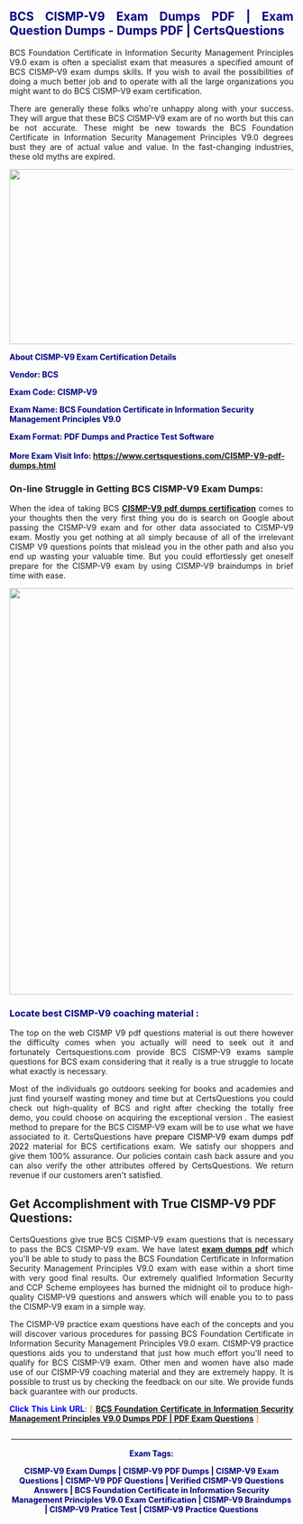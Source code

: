 <h2 style="text-align: justify;"><span style="color: #000080;">BCS CISMP-V9 Exam Dumps PDF | Exam Question Dumps - Dumps PDF | CertsQuestions</span></h2>
<p style="text-align: justify;">BCS Foundation Certificate in Information Security Management Principles V9.0 exam is often a specialist exam that measures a specified amount of BCS  CISMP-V9 exam dumps skills. If you wish to avail the possibilities of doing a much better job and to operate with all the large organizations you might want to do BCS CISMP-V9 exam certification.</p>
<p style="text-align: justify;">There are generally these folks who're unhappy along with your success. They will argue that these BCS  CISMP-V9 exam are of no worth but this can be not accurate. These might be new towards the BCS Foundation Certificate in Information Security Management Principles V9.0 degrees bust they are of actual value and value. In the fast-changing industries, these old myths are expired.</p>
<p><img style="display: block; margin-left: auto; margin-right: auto;" src="https://i.imgur.com/eaP4ae9.png" width="840" height="310" /></p>
<p><span style="color: #000080;"><strong>About CISMP-V9 Exam Certification Details</strong></span></p>
<p><span style="color: #000080;"><strong>Vendor: BCS<br /></strong></span></p>
<p><span style="color: #000080;"><strong>Exam Code: CISMP-V9</strong></span></p>
<p><span style="color: #000080;"><strong>Exam Name: BCS Foundation Certificate in Information Security Management Principles V9.0</strong></span></p>
<p><span style="color: #000080;"><strong>Exam Format: PDF Dumps and Practice Test Software<br /><br />More Exam Visit Info: <span style="color: #ff6600;"><a href="https://www.certsquestions.com/CISMP-V9-pdf-dumps.html">https://www.certsquestions.com/CISMP-V9-pdf-dumps.html</a></span></strong></span></p>
<h3>On-line Struggle in Getting BCS CISMP-V9 Exam Dumps:</h3>
<p style="text-align: justify;">When the idea of taking BCS <a href="https://www.certsquestions.com/CISMP-V9-pdf-dumps.html"><strong> CISMP-V9 pdf dumps certification</strong></a> comes to your thoughts then the very first thing you do is search on Google about passing the CISMP-V9 exam and for other data associated to CISMP-V9 exam. Mostly you get nothing at all simply because of all of the irrelevant CISMP V9 questions points that mislead you in the other path and also you end up wasting your valuable time. But you could effortlessly get oneself prepare for the CISMP-V9 exam by using CISMP-V9 braindumps in brief time with ease.</p>
<p><a href="https://www.certsquestions.com/CISMP-V9-pdf-dumps.html"><img style="display: block; margin-left: auto; margin-right: auto;" src="https://i.imgur.com/pxhoKQ2.png" width="720" /></a></p>
<h3><span style="color: #000080;">Locate best  CISMP-V9 coaching material :</span></h3>
<p style="text-align: justify;">The top on the web CISMP V9 pdf questions material is out there however the difficulty comes when you actually will need to seek out it and fortunately Certsquestions.com provide BCS CISMP-V9 exams sample questions for BCS  exam considering that it really is a true struggle to locate what exactly is necessary.</p>
<p style="text-align: justify;">Most of the individuals go outdoors seeking for books and academies and just find yourself wasting money and time but at CertsQuestions you could check out high-quality of BCS  and right after checking the totally free demo, you could choose on acquiring the exceptional version . The easiest method to prepare for the BCS CISMP-V9 exam will be to use what we have associated to it. CertsQuestions have <span style="color: #000000;">prepare CISMP-V9 exam dumps pdf 2022</span> material for BCS certifications exam. We satisfy our shoppers and give them 100% assurance. Our policies contain cash back assure and you can also verify the other attributes offered by CertsQuestions. We return revenue if our customers aren't satisfied.</p>
<h2>Get Accomplishment with True CISMP-V9 PDF Questions:</h2>
<p style="text-align: justify;">CertsQuestions give true BCS CISMP-V9 exam questions that is necessary to pass the BCS  CISMP-V9 exam. We have latest<strong>&nbsp;<a href="https://www.certsquestions.com/">exam dumps pdf</a></strong>&nbsp;which you'll be able to study to pass the BCS Foundation Certificate in Information Security Management Principles V9.0 exam with ease within a short time with very good final results. Our extremely qualified Information Security and CCP Scheme employees has burned the midnight oil to produce high-quality CISMP-V9 questions and answers which will enable you to to pass the CISMP-V9 exam in a simple way.</p>
<p style="text-align: justify;">The CISMP-V9 practice exam questions have each of the concepts and you will discover various procedures for passing BCS Foundation Certificate in Information Security Management Principles V9.0 exam. CISMP-V9 practice questions aids you to understand that just how much effort you'll need to qualify for BCS  CISMP-V9 exam. Other men and women have also made use of our CISMP-V9 coaching material and they are extremely happy. It is possible to trust us by checking the feedback on our site. We provide funds back guarantee with our products.</p>
<p style="text-align: justify;"><span style="color: #0000ff;"><strong>Click This Link URL</strong>:</span> <span style="color: #ff6600;">[ <strong><a href="https://www.certsquestions.com/information-security-and-ccp-scheme-certification.html">BCS Foundation Certificate in Information Security Management Principles V9.0 Dumps PDF | PDF Exam Questions</a></strong> ]</span></p>
<p style="text-align: center;">______________________________________________________________________________</p>
<p style="text-align: center;"><span style="color: #000080;"><strong>Exam Tags:</strong></span></p>
<p style="text-align: center;"><span style="color: #000080;"><strong>CISMP-V9 Exam Dumps | CISMP-V9 PDF Dumps | CISMP-V9 Exam Questions | CISMP-V9 PDF Questions | Verified CISMP-V9 Questions Answers | BCS Foundation Certificate in Information Security Management Principles V9.0 Exam Certification | CISMP-V9 Braindumps | CISMP-V9 Pratice Test | CISMP-V9 Practice Questions</strong></span></p>
